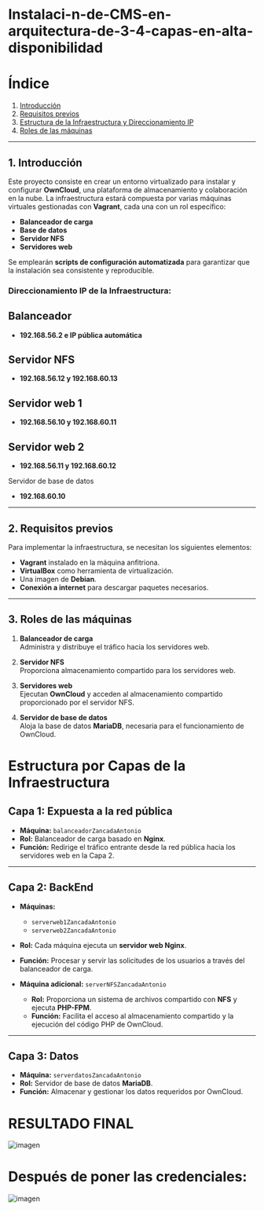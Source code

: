 # Instalaci-n-de-CMS-en-arquitectura-de-3-4-capas-en-alta-disponibilidad
# Índice

1. [Introducción](#introducción)  
2. [Requisitos previos](#requisitos-previos)  
3. [Estructura de la Infraestructura y Direccionamiento IP](#estructura-de-la-infraestructura-y-direccionamiento-ip)  
4. [Roles de las máquinas](#roles-de-las-máquinas)  

---

## 1. Introducción

Este proyecto consiste en crear un entorno virtualizado para instalar y configurar **OwnCloud**, una plataforma de almacenamiento y colaboración en la nube. La infraestructura estará compuesta por varias máquinas virtuales gestionadas con **Vagrant**, cada una con un rol específico:

- **Balanceador de carga**
- **Base de datos**
- **Servidor NFS**
- **Servidores web**

Se emplearán **scripts de configuración automatizada** para garantizar que la instalación sea consistente y reproducible.

### Direccionamiento IP de la Infraestructura:
##  Balanceador
-  **192.168.56.2 e IP pública automática**

## Servidor NFS
- **192.168.56.12 y 192.168.60.13**
## Servidor web 1

- **192.168.56.10 y 192.168.60.11**

## Servidor web 2
- **192.168.56.11 y 192.168.60.12**

Servidor de base de datos  
- **192.168.60.10**

---

## 2. Requisitos previos

Para implementar la infraestructura, se necesitan los siguientes elementos:

- **Vagrant** instalado en la máquina anfitriona.  
- **VirtualBox** como herramienta de virtualización.  
- Una imagen de **Debian**.  
- **Conexión a internet** para descargar paquetes necesarios.  

---

## 3. Roles de las máquinas

1. **Balanceador de carga**  
   Administra y distribuye el tráfico hacia los servidores web.

2. **Servidor NFS**  
   Proporciona almacenamiento compartido para los servidores web.  

3. **Servidores web**  
   Ejecutan **OwnCloud** y acceden al almacenamiento compartido proporcionado por el servidor NFS.  

4. **Servidor de base de datos**  
   Aloja la base de datos **MariaDB**, necesaria para el funcionamiento de OwnCloud.  

# Estructura por Capas de la Infraestructura

## Capa 1: Expuesta a la red pública  
- **Máquina:** `balanceadorZancadaAntonio`  
- **Rol:** Balanceador de carga basado en **Nginx**.  
- **Función:** Redirige el tráfico entrante desde la red pública hacia los servidores web en la Capa 2.

---

## Capa 2: BackEnd  
- **Máquinas:**  
  - `serverweb1ZancadaAntonio`  
  - `serverweb2ZancadaAntonio`  
- **Rol:** Cada máquina ejecuta un **servidor web Nginx**.  
- **Función:** Procesar y servir las solicitudes de los usuarios a través del balanceador de carga.  

- **Máquina adicional:** `serverNFSZancadaAntonio`  
  - **Rol:** Proporciona un sistema de archivos compartido con **NFS** y ejecuta **PHP-FPM**.  
  - **Función:** Facilita el acceso al almacenamiento compartido y la ejecución del código PHP de OwnCloud.

---

## Capa 3: Datos  
- **Máquina:** `serverdatosZancadaAntonio`  
- **Rol:** Servidor de base de datos **MariaDB**.  
- **Función:** Almacenar y gestionar los datos requeridos por OwnCloud.  

# RESULTADO FINAL
![imagen](https://github.com/user-attachments/assets/f0f9b986-55d3-4b71-9ace-c0579304ce72)

# Después de poner las credenciales: 
![imagen](https://github.com/user-attachments/assets/66c3294a-6ca5-41d6-a1dc-026c8f474e1f)





